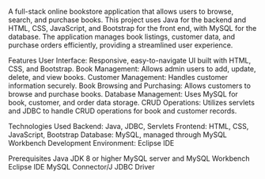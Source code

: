 A full-stack online bookstore application that allows users to browse, search, and purchase books. This project uses Java for the backend and HTML, CSS, JavaScript, and Bootstrap for the front end, with MySQL for the database. The application manages book listings, customer data, and purchase orders efficiently, providing a streamlined user experience.

Features
User Interface: Responsive, easy-to-navigate UI built with HTML, CSS, and Bootstrap.
Book Management: Allows admin users to add, update, delete, and view books.
Customer Management: Handles customer information securely.
Book Browsing and Purchasing: Allows customers to browse and purchase books.
Database Management: Uses MySQL for book, customer, and order data storage.
CRUD Operations: Utilizes servlets and JDBC to handle CRUD operations for book and customer records.


Technologies Used
Backend: Java, JDBC, Servlets
Frontend: HTML, CSS, JavaScript, Bootstrap
Database: MySQL, managed through MySQL Workbench
Development Environment: Eclipse IDE

Prerequisites
Java JDK 8 or higher
MySQL server and MySQL Workbench
Eclipse IDE
MySQL Connector/J JDBC Driver
